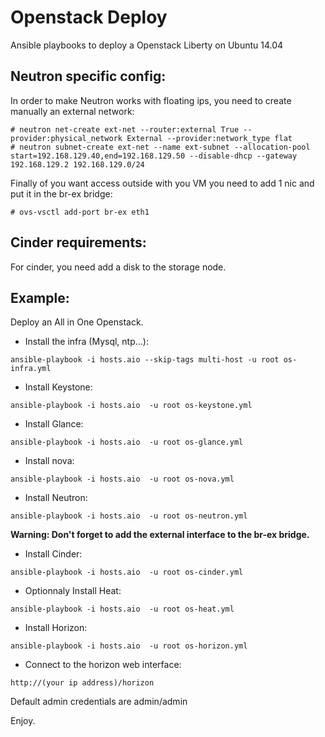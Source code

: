 # Openstack Deploy
Ansible playbooks to deploy a Openstack Liberty on Ubuntu 14.04

## Neutron specific config:
In order to make Neutron works with floating ips, you need to create manually an external network:

```
# neutron net-create ext-net --router:external True --provider:physical_network External --provider:network_type flat
# neutron subnet-create ext-net --name ext-subnet --allocation-pool start=192.168.129.40,end=192.168.129.50 --disable-dhcp --gateway 192.168.129.2 192.168.129.0/24
```

Finally of you want access outside with you VM you need to add 1 nic and put it in the br-ex bridge:
```
# ovs-vsctl add-port br-ex eth1
```
## Cinder requirements:
For cinder, you need add a disk to the storage node.

## Example:
Deploy an All in One Openstack.
- Install the infra (Mysql, ntp...):
```
ansible-playbook -i hosts.aio --skip-tags multi-host -u root os-infra.yml
```
- Install Keystone:
```
ansible-playbook -i hosts.aio  -u root os-keystone.yml
```
- Install Glance:
```
ansible-playbook -i hosts.aio  -u root os-glance.yml
```
- Install nova:
```
ansible-playbook -i hosts.aio  -u root os-nova.yml
```
- Install Neutron:
```
ansible-playbook -i hosts.aio  -u root os-neutron.yml
```
**Warning: Don't forget to add the external interface to the br-ex bridge.**
- Install Cinder:
```
ansible-playbook -i hosts.aio  -u root os-cinder.yml
```
- Optionnaly Install Heat:
```
ansible-playbook -i hosts.aio  -u root os-heat.yml
```
- Install Horizon:
```
ansible-playbook -i hosts.aio  -u root os-horizon.yml
```
- Connect to the horizon web interface:
```
http://(your ip address)/horizon
```
Default admin credentials are admin/admin

Enjoy.
